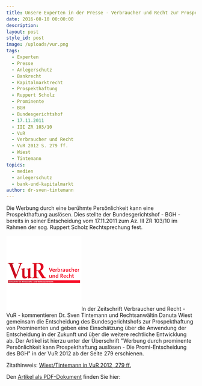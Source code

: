 ```yaml
---
title: Unsere Experten in der Presse - Verbraucher und Recht zur Prospekthaftung von Prominenten
date: 2016-08-10 00:00:00
description:
layout: post
style_id: post
image: /uploads/vur.png
tags:
  - Experten
  - Presse
  - Anlegerschutz
  - Bankrecht
  - Kapitalmarktrecht
  - Prospekthaftung
  - Ruppert Scholz
  - Prominente
  - BGH
  - Bundesgerichtshof
  - 17.11.2011
  - III ZR 103/10
  - VuR
  - Verbraucher und Recht
  - VuR 2012 S. 279 ff.
  - Wiest
  - Tintemann
topics:
  - medien
  - anlegerschutz
  - bank-und-kapitalmarkt
author: dr-sven-tintemann
---
```



Die Werbung durch eine berühmte Persönlichkeit kann eine Prospekthaftung auslösen. Dies stellte der Bundesgerichtshof - BGH - bereits in seiner Entscheidung vom 17.11.2011 zum Az. III ZR 103/10 im Rahmen der sog. Ruppert Scholz Rechtsprechung fest.

[![VUR Logo - Fremde Marke](/uploads/versions/vur---x----200-200x---.png)](/uploads/tintemann-de/VuR-2012-279-ff.-Prominentenhaftung-bei-Werbung-für-Fonds.pdf)In der Zeitschrift Verbraucher und Recht - VuR - kommentieren Dr. Sven Tintemann und Rechtsanwältin Danuta Wiest gemeinsam die Entscheidung des Bundesgerichtshofs zur Prospekthaftung von Prominenten und geben eine Einschätzung über die Anwendung der Entscheidung in der Zukunft und über die weitere rechtliche Entwicklung ab. Der Artikel ist hierzu unter der Überschrift "Werbung durch prominente Persönlichkeit kann Prospekthaftung auslösen - Die Promi-Entscheidung des BGH" in der VuR 2012 ab der Seite 279 erschienen.

Zitathinweis: [Wiest/Tintemann in VuR 2012, 279 ff.](/uploads/tintemann-de/VuR-2012-279-ff.-Prominentenhaftung-bei-Werbung-für-Fonds.pdf)

Den [Artikel als PDF-Dokument](/uploads/tintemann-de/VuR-2012-279-ff.-Prominentenhaftung-bei-Werbung-für-Fonds.pdf) finden Sie hier: